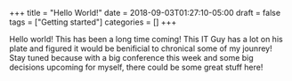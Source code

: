 +++
title = "Hello World!"
date = 2018-09-03T01:27:10-05:00
draft = false
tags = ["Getting started"]
categories = []
+++

Hello world! This has been a long time coming! This IT Guy has a lot on his plate and figured it would be benificial to chronical some of my jounrey! Stay tuned because with a big conference this week and some big decisions upcoming for myself, there could be some great stuff here!
